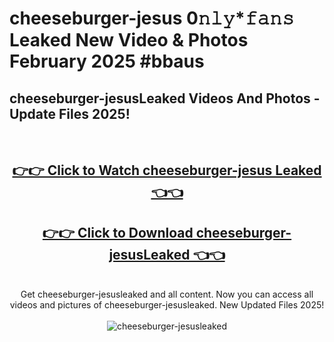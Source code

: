 # cheeseburger-jesus 0𝚗𝚕𝚢*𝚏𝚊𝚗𝚜 Leaked New Video & Photos February 2025 #bbaus

<h2>cheeseburger-jesusLeaked Videos And Photos - Update Files 2025!</h2>
<br>
<div align="center">
<h2><a href="https://mediaupload.pro?title=cheeseburger-jesus&ref=11F" rel="nofollow">👉👉 Click to Watch cheeseburger-jesus Leaked 👈👈</a></h2>
<h2><a href="https://mediaupload.pro?title=cheeseburger-jesus&ref=11F" rel="nofollow">👉👉 Click to Download cheeseburger-jesusLeaked 👈👈</a></h2>
<br>
Get cheeseburger-jesusleaked and all content. Now you can access all videos and pictures of cheeseburger-jesusleaked. New Updated Files 2025!
<br>
<br>
<a href="https://mediaupload.pro?title=cheeseburger-jesus&ref=11F" rel="nofollow" data-target="animated-image.originalLink"><img src="https://i.ibb.co/Gkj2r4b/banner.png" alt="cheeseburger-jesusleaked" style="max-width: 100%; display: inline-block;" data-target="animated-image.originalImage"></a>
</div>
<br>

